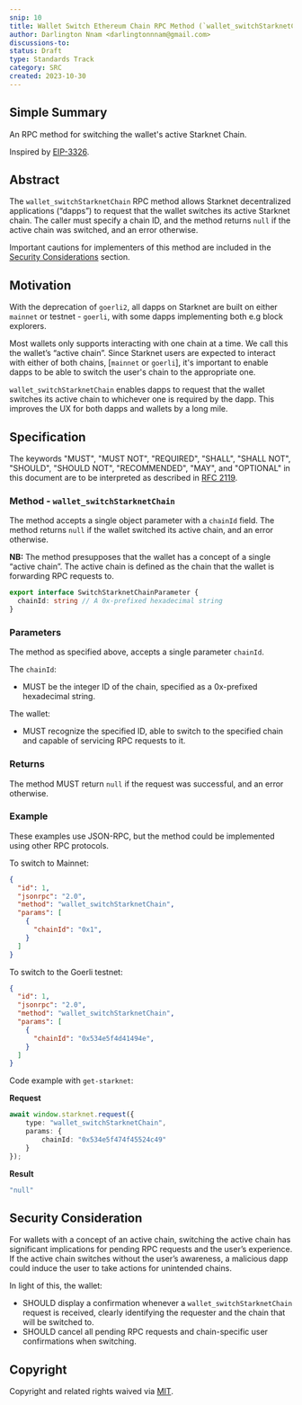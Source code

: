 ```yaml
---
snip: 10
title: Wallet Switch Ethereum Chain RPC Method (`wallet_switchStarknetChain`)
author: Darlington Nnam <darlingtonnnam@gmail.com>
discussions-to: 
status: Draft
type: Standards Track
category: SRC
created: 2023-10-30
---
```


## Simple Summary

An RPC method for switching the wallet's active Starknet Chain.

Inspired by [EIP-3326](https://eips.ethereum.org/EIPS/eip-3326).

## Abstract

The `wallet_switchStarknetChain` RPC method allows Starknet decentralized applications (“dapps”) to request that the wallet switches its active Starknet chain. The caller must specify a chain ID, and the method returns `null` if the active chain was switched, and an error otherwise.

Important cautions for implementers of this method are included in the [Security Considerations](#security-consideration) section.

## Motivation

With the deprecation of `goerli2`, all dapps on Starknet are built on either `mainnet` or testnet - `goerli`, with some dapps implementing both e.g block explorers.

Most wallets only supports interacting with one chain at a time. We call this the wallet’s “active chain”. Since Starknet users are expected to interact with either of both chains, [`mainnet` or `goerli`], it's important to enable dapps to be able to switch the user's chain to the appropriate one.  

`wallet_switchStarknetChain` enables dapps to request that the wallet switches its active chain to whichever one is required by the dapp. This improves the UX for both dapps and wallets by a long mile.

## Specification

The keywords "MUST", "MUST NOT", "REQUIRED", "SHALL", "SHALL NOT", "SHOULD", "SHOULD NOT", "RECOMMENDED", "MAY", and "OPTIONAL" in this document are to be interpreted as described in [RFC 2119](https://www.ietf.org/rfc/rfc2119.txt).

### Method - `wallet_switchStarknetChain`

The method accepts a single object parameter with a `chainId` field. The method returns `null` if the wallet switched its active chain, and an error otherwise.

**NB:** The method presupposes that the wallet has a concept of a single “active chain”. The active chain is defined as the chain that the wallet is forwarding RPC requests to.

```ts
export interface SwitchStarknetChainParameter {
  chainId: string // A 0x-prefixed hexadecimal string
}
```

### Parameters

The method as specified above, accepts a single parameter `chainId`. 

The `chainId`:
- MUST be the integer ID of the chain, specified as a 0x-prefixed hexadecimal string.

The wallet:
- MUST recognize the specified ID, able to switch to the specified chain and capable of servicing RPC requests to it.

### Returns

The method MUST return `null` if the request was successful, and an error otherwise.

### Example

These examples use JSON-RPC, but the method could be implemented using other RPC protocols.

To switch to Mainnet:
```JSON
{
  "id": 1,
  "jsonrpc": "2.0",
  "method": "wallet_switchStarknetChain",
  "params": [
    {
      "chainId": "0x1",
    }
  ]
}
```
To switch to the Goerli testnet:
```JSON
{
  "id": 1,
  "jsonrpc": "2.0",
  "method": "wallet_switchStarknetChain",
  "params": [
    {
      "chainId": "0x534e5f4d41494e",
    }
  ]
}
```

Code example with `get-starknet`:

**Request**
```ts
await window.starknet.request({
    type: "wallet_switchStarknetChain",
    params: {
        chainId: "0x534e5f474f45524c49"
    }
});
```
**Result**
```bash
"null"
```

## Security Consideration

For wallets with a concept of an active chain, switching the active chain has significant implications for pending RPC requests and the user’s experience. If the active chain switches without the user’s awareness, a malicious dapp could induce the user to take actions for unintended chains.

In light of this, the wallet:

- SHOULD display a confirmation whenever a `wallet_switchStarknetChain` request is received, clearly identifying the requester and the chain that will be switched to.
- SHOULD cancel all pending RPC requests and chain-specific user confirmations when switching.

## Copyright

Copyright and related rights waived via [MIT](../LICENSE).